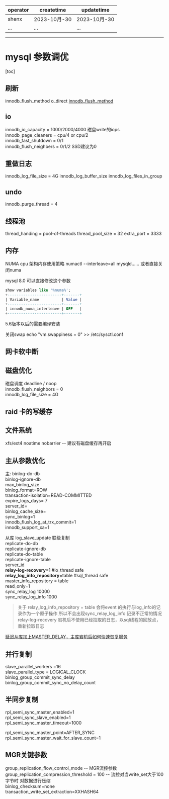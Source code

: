 | operator | createtime  | updatetime  |
| -------- | ----------- | ----------- |
| shenx    | 2023-10月-30 | 2023-10月-30 |
| ... | ... | ... |
---
# mysql 参数调优

[toc]

## 刷新

innodb_flush_method o_direct
[innodb_flush_method](https://www.cnblogs.com/JennyYu/p/16563168.html)

## io

innodb_io_capacity = 1000/2000/4000  磁盘write的iops  
innodb_page_cleaners = cpu/4 or cpu/2  
innodb_fast_shutdown = 0/1  
innodb_flush_neighbers = 0/1/2 SSD建议为0  

## 重做日志

innodb_log_file_size = 4G 
innodb_log_buffer_size 
innodb_log_files_in_group

## undo

innodb_purge_thread = 4

## 线程池

thread_handing = pool-of-threads
thread_pool_size = 32
extra_port = 3333

## 内存
NUMA cpu 架构内存使用策略
numactl --interleave=all mysqld……
或者直接关闭numa

mysql 8.0 可以直接修改这个参数
```sql
show variables like '%numa%';  
+------------------------+-------+  
| Variable_name          | Value |  
+------------------------+-------+  
| innodb_numa_interleave | OFF   |  
+------------------------+-------+  
```
5.6版本以后的需要编译安装

关闭swap
echo "vm.swappiness = 0" >> /etc/sysctl.conf

## 网卡软中断

## 磁盘优化
磁盘调度 deadline /  noop  
innodb_flush_neighbors = 0  
innodb_log_file_size = 4G   

## raid 卡的写缓存

## 文件系统
xfs/ext4
noatime
nobarrier -- 建议有磁盘缓存再开启

##  主从参数优化
主:
binlog-do-db   
binlog-ignore-db  
max_binlog_size   
binlog_format=ROW  
transaction-isolation=READ-COMMITTED  
expire_logs_days= 7   
server_id=  
binlog_cache_size=  
sync_binlog=1  
innodb_flush_log_at_trx_commit=1  
innodb_support_xa=1  

从库
log_slave_update 联级复制  
replicate-do-db   
replicate-ignore-db  
replicate-do-table  
replicate-ignore-table  
server_id  
**relay-log-recovery**=1 #io_thread safe  
**relay_log_info_repository**=table #sql_thread safe  
master_info_repository = table   
read_only=1  
sync_relay_log                         10000   
sync_relay_log_info                    1000    


> 关于 relay_log_info_repository = table 会将event 的执行与log_info的记录作为一个原子操作 所以不会出现sync_relay_log_info 记录不正常的情况  
> relay-log-recovery 宕机后不使用已经拉取的日志，以sql线程的回放点，重新拉取日志

[延迟从库加上MASTER_DELAY，主库宕机后如何快速恢复服务](https://cloud.tencent.com/developer/article/1844950)

## 并行复制
slave_parallel_workers =16  
slave_parallel_type = LOGICAL_CLOCK  
binlog_group_commit_sync_delay   
binlog_group_commit_sync_no_delay_count   

## 半同步复制 
rpl_semi_sync_master_enabled=1  
rpl_semi_sync_slave_enabled=1  
rpl_semi_sync_master_timeout=1000  

rpl_semi_sync_master_point=AFTER_SYNC  
rpl_semi_sync_master_wait_for_slave_count=1  

## MGR关键参数
group_replication_flow_control_mode  -- MGR流控参数  
group_replication_compression_threshold = 100 -- 流控对当write_set大于100字节时 对数据进行压缩  
binlog_checksum=none  
transaction_write_set_extraction=XXHASH64  
